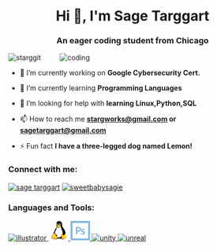 <h1 align="center">Hi 👋, I'm Sage Targgart</h1>
<h3 align="center">An eager coding student from Chicago</h3>
<img align="right" alt="coding" width="400" src="https://encrypted-tbn0.gstatic.com/images?q=tbn:ANd9GcSyhVpdY3T94f4x7IP6hu7DAI_CMzm6syA1Gw&usqp=CAU">

<p align="left"> <img src="https://komarev.com/ghpvc/?username=starggit&label=Profile%20views&color=0e75b6&style=flat" alt="starggit" /> </p>

- 🔭 I’m currently working on **Google Cybersecurity Cert.**

- 🌱 I’m currently learning **Programming Languages**

- 🤝 I’m looking for help with **learning Linux,Python,SQL**

- 📫 How to reach me **stargworks@gmail.com or sagetarggart@gmail.com**

- ⚡ Fun fact **I have a three-legged dog named Lemon!**

<h3 align="left">Connect with me:</h3>
<p align="left">
<a href="https://fb.com/sage targgart" target="blank"><img align="center" src="https://raw.githubusercontent.com/rahuldkjain/github-profile-readme-generator/master/src/images/icons/Social/facebook.svg" alt="sage targgart" height="30" width="40" /></a>
<a href="https://instagram.com/sweetbabysagie" target="blank"><img align="center" src="https://raw.githubusercontent.com/rahuldkjain/github-profile-readme-generator/master/src/images/icons/Social/instagram.svg" alt="sweetbabysagie" height="30" width="40" /></a>
</p>

<h3 align="left">Languages and Tools:</h3>
<p align="left"> <a href="https://www.adobe.com/in/products/illustrator.html" target="_blank" rel="noreferrer"> <img src="https://www.vectorlogo.zone/logos/adobe_illustrator/adobe_illustrator-icon.svg" alt="illustrator" width="40" height="40"/> </a> <a href="https://www.linux.org/" target="_blank" rel="noreferrer"> <img src="https://raw.githubusercontent.com/devicons/devicon/master/icons/linux/linux-original.svg" alt="linux" width="40" height="40"/> </a> <a href="https://www.photoshop.com/en" target="_blank" rel="noreferrer"> <img src="https://raw.githubusercontent.com/devicons/devicon/master/icons/photoshop/photoshop-line.svg" alt="photoshop" width="40" height="40"/> </a> <a href="https://unity.com/" target="_blank" rel="noreferrer"> <img src="https://www.vectorlogo.zone/logos/unity3d/unity3d-icon.svg" alt="unity" width="40" height="40"/> </a> <a href="https://unrealengine.com/" target="_blank" rel="noreferrer"> <img src="https://raw.githubusercontent.com/kenangundogan/fontisto/036b7eca71aab1bef8e6a0518f7329f13ed62f6b/icons/svg/brand/unreal-engine.svg" alt="unreal" width="40" height="40"/> </a> </p>
